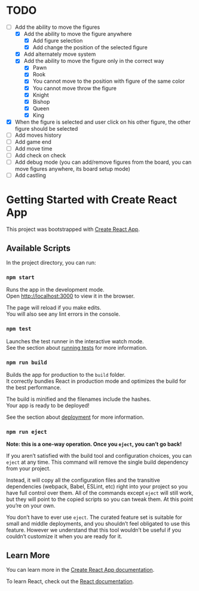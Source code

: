 # TODO
- [ ] Add the ability to move the figures
    - [x] Add the ability to move the figure anywhere
        - [x] Add figure selection
        - [x] Add change the position of the selected figure
    - [x] Add alternately move system 
    - [x] Add the ability to move the figure only in the correct way
        - [x] Pawn
        - [x] Rook
        - [x] You cannot move to the position with figure of the same color
        - [x] You cannot move throw the figure
        - [x] Knight
        - [x] Bishop
        - [x] Queen
        - [x] King
- [x] When the figure is selected and user click on his other figure, the other figure should be selected 
- [ ] Add moves history
- [ ] Add game end
- [ ] Add move time
- [ ] Add check on check
- [ ] Add debug mode (you can add/remove figures from the board, you can move figures anywhere, its board setup mode)
- [ ] Add castling
# Getting Started with Create React App

This project was bootstrapped with [Create React App](https://github.com/facebook/create-react-app).

## Available Scripts

In the project directory, you can run:

### `npm start`

Runs the app in the development mode.\
Open [http://localhost:3000](http://localhost:3000) to view it in the browser.

The page will reload if you make edits.\
You will also see any lint errors in the console.

### `npm test`

Launches the test runner in the interactive watch mode.\
See the section about [running tests](https://facebook.github.io/create-react-app/docs/running-tests) for more information.

### `npm run build`

Builds the app for production to the `build` folder.\
It correctly bundles React in production mode and optimizes the build for the best performance.

The build is minified and the filenames include the hashes.\
Your app is ready to be deployed!

See the section about [deployment](https://facebook.github.io/create-react-app/docs/deployment) for more information.

### `npm run eject`

**Note: this is a one-way operation. Once you `eject`, you can’t go back!**

If you aren’t satisfied with the build tool and configuration choices, you can `eject` at any time. This command will remove the single build dependency from your project.

Instead, it will copy all the configuration files and the transitive dependencies (webpack, Babel, ESLint, etc) right into your project so you have full control over them. All of the commands except `eject` will still work, but they will point to the copied scripts so you can tweak them. At this point you’re on your own.

You don’t have to ever use `eject`. The curated feature set is suitable for small and middle deployments, and you shouldn’t feel obligated to use this feature. However we understand that this tool wouldn’t be useful if you couldn’t customize it when you are ready for it.

## Learn More

You can learn more in the [Create React App documentation](https://facebook.github.io/create-react-app/docs/getting-started).

To learn React, check out the [React documentation](https://reactjs.org/).

